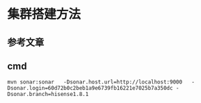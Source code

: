 # 集群搭建方法

## 参考文章


## cmd

```shell
mvn sonar:sonar   -Dsonar.host.url=http://localhost:9000   -Dsonar.login=60d72b0c2beb1a9e6739fb16221e7025b7a350dc -Dsonar.branch=hisense1.8.1
```
